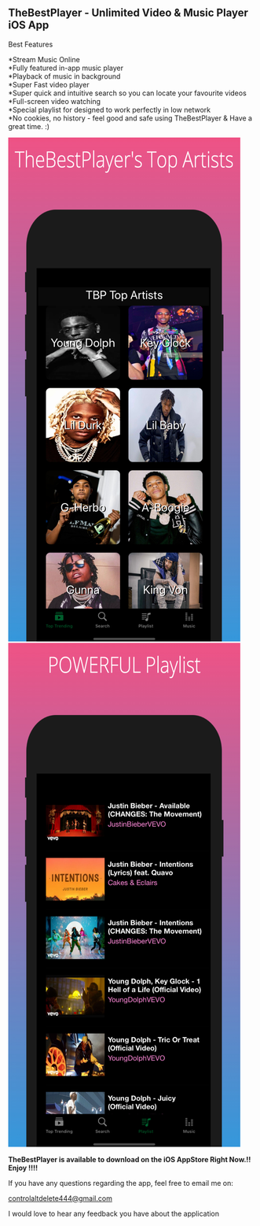 ## TheBestPlayer - Unlimited Video & Music Player iOS App

Best Features

*Stream Music Online<br>
*Fully featured in-app music player<br>
*Playback of music in background<br>
*Super Fast video player<br>
*Super quick and intuitive search so you can locate your favourite videos<br>
*Full-screen video watching<br>
*Special playlist for designed to work perfectly in low network<br>
*No cookies, no history - feel good and safe using TheBestPlayer & Have a great time. :)<br>

<img src="sc2.jpg" alt="app image" class="inline"/>
<img src="sc4.jpg" alt="app image" class="inline"/>


<b>TheBestPlayer is available to download on the iOS AppStore Right Now.!! Enjoy !!!!</b>

If you have any questions regarding the app, feel free to email me on: 

controlaltdelete444@gmail.com 

I would love to hear any feedback you have about the application
